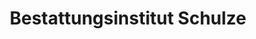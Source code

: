 ---
title: "Bestattungsinstitut Schulze"
url: /borna/bestattungsinstitut-schulze/
shop: Bestattungen
---